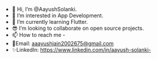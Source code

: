 - 👋 Hi, I’m @AayushSolanki.
- 👀 I’m interested in App Development.
- 🌱 I’m currently learning Flutter.
- 😎 I’m looking to collaborate on open source projects.
- 📫 How to reach me -
- 📧Email: aaayushjain2002675@gmail.com
- ✨LinkedIn: https://www.linkedin.com/in/aayush-solanki-

<!---
AayushSolanki/AayushSolanki is a ✨ special ✨ repository because its `README.md` (this file) appears on your GitHub profile.
You can click the Preview link to take a look at your changes.
--->
